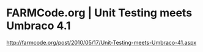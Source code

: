 <!--
id: 610463183
link: http://kevinisom.info/post/610463183/farmcode-org-unit-testing-meets-umbraco-4-1
slug: farmcode-org-unit-testing-meets-umbraco-4-1
date: Wed May 19 2010 04:51:17 GMT+1200 (NZST)
raw: {"blog_name":"kevinisom","id":610463183,"post_url":"http://kevinisom.info/post/610463183/farmcode-org-unit-testing-meets-umbraco-4-1","slug":"farmcode-org-unit-testing-meets-umbraco-4-1","type":"link","date":"2010-05-18 16:51:17 GMT","timestamp":1274201477,"state":"published","format":"html","reblog_key":"N4STqR4e","tags":[],"short_url":"http://tmblr.co/Zw68YyaOktF","highlighted":[],"feed_item":"http://farmcode.org/post/2010/05/17/Unit-Testing-meets-Umbraco-41.aspx","from_feed_id":"650234","note_count":0,"title":"FARMCode.org | Unit Testing meets Umbraco 4.1","url":"http://farmcode.org/post/2010/05/17/Unit-Testing-meets-Umbraco-41.aspx","description":""}
publish: 2010-05-019
tags: 
title: FARMCode.org | Unit Testing meets Umbraco 4.1
-->


FARMCode.org | Unit Testing meets Umbraco 4.1
=============================================

<http://farmcode.org/post/2010/05/17/Unit-Testing-meets-Umbraco-41.aspx>

